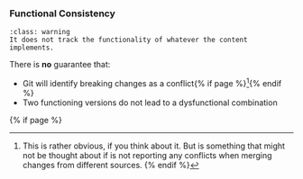 ### Functional Consistency

```{admonition} <i class="fab fa-git"></i> tracks only the content of files
:class: warning
It does not track the functionality of whatever the content implements.
```

There is **no** guarantee that:

- Git will identify breaking changes as a conflict{% if page %}[^sn3]{% endif %}
- Two functioning versions do not lead to a dysfunctional combination

{% if page %}
[^sn3]: This is rather obvious, if you think about it. But is something that might not be thought about if <i class="fab fa-git"></i> is not reporting any conflicts when merging changes from different sources.
{% endif %}
